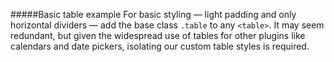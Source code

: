 #####Basic table example
For basic styling — light padding and only horizontal dividers — add the base class `.table` to any `<table>`. It may seem redundant, but given the widespread use of tables for other plugins like calendars and date pickers, isolating our custom table styles is required.